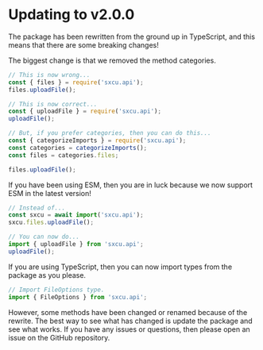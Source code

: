 # Updating to v2.0.0

The package has been rewritten from the ground up in TypeScript, and this means that there are some breaking changes!

The biggest change is that we removed the method categories.

```js
// This is now wrong...
const { files } = require('sxcu.api');
files.uploadFile();

// This is now correct...
const { uploadFile } = require('sxcu.api');
uploadFile();

// But, if you prefer categories, then you can do this...
const { categorizeImports } = require('sxcu.api');
const categories = categorizeImports();
const files = categories.files;

files.uploadFile();
```

If you have been using ESM, then you are in luck because we now support ESM in the latest version!

```js
// Instead of...
const sxcu = await import('sxcu.api');
sxcu.files.uploadFile();

// You can now do...
import { uploadFile } from 'sxcu.api';
uploadFile();
```

If you are using TypeScript, then you can now import types from the package as you please.

```ts
// Import FileOptions type.
import { FileOptions } from 'sxcu.api';
```

However, some methods have been changed or renamed because of the rewrite. The best way to see what has changed is update the package and see what works. If you have any issues or questions, then please open an issue on the GitHub repository.
